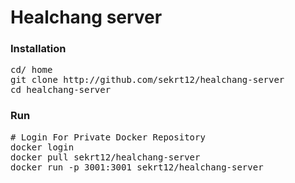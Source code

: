 # Healchang server
### Installation
<pre>
cd/ home
git clone http://github.com/sekrt12/healchang-server
cd healchang-server
</pre>
### Run
<pre>
# Login For Private Docker Repository
docker login
docker pull sekrt12/healchang-server
docker run -p 3001:3001 sekrt12/healchang-server
</pre>
